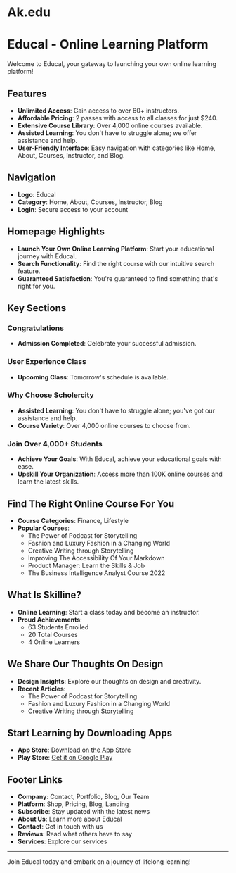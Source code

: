 # Ak.edu


# Educal - Online Learning Platform

Welcome to Educal, your gateway to launching your own online learning platform!

## Features

- **Unlimited Access**: Gain access to over 60+ instructors.
- **Affordable Pricing**: 2 passes with access to all classes for just $240.
- **Extensive Course Library**: Over 4,000 online courses available.
- **Assisted Learning**: You don't have to struggle alone; we offer assistance and help.
- **User-Friendly Interface**: Easy navigation with categories like Home, About, Courses, Instructor, and Blog.

## Navigation

- **Logo**: Educal
- **Category**: Home, About, Courses, Instructor, Blog
- **Login**: Secure access to your account

## Homepage Highlights

- **Launch Your Own Online Learning Platform**: Start your educational journey with Educal.
- **Search Functionality**: Find the right course with our intuitive search feature.
- **Guaranteed Satisfaction**: You're guaranteed to find something that's right for you.

## Key Sections

### Congratulations

- **Admission Completed**: Celebrate your successful admission.

### User Experience Class

- **Upcoming Class**: Tomorrow's schedule is available.

### Why Choose Scholercity

- **Assisted Learning**: You don't have to struggle alone; you've got our assistance and help.
- **Course Variety**: Over 4,000 online courses to choose from.

### Join Over 4,000+ Students

- **Achieve Your Goals**: With Educal, achieve your educational goals with ease.
- **Upskill Your Organization**: Access more than 100K online courses and learn the latest skills.

## Find The Right Online Course For You

- **Course Categories**: Finance, Lifestyle
- **Popular Courses**:
  - The Power of Podcast for Storytelling
  - Fashion and Luxury Fashion in a Changing World
  - Creative Writing through Storytelling
  - Improving The Accessibility Of Your Markdown
  - Product Manager: Learn the Skills & Job
  - The Business Intelligence Analyst Course 2022

## What Is Skilline?

- **Online Learning**: Start a class today and become an instructor.
- **Proud Achievements**:
  - 63 Students Enrolled
  - 20 Total Courses
  - 4 Online Learners

## We Share Our Thoughts On Design

- **Design Insights**: Explore our thoughts on design and creativity.
- **Recent Articles**:
  - The Power of Podcast for Storytelling
  - Fashion and Luxury Fashion in a Changing World
  - Creative Writing through Storytelling

## Start Learning by Downloading Apps

- **App Store**: [Download on the App Store](#)
- **Play Store**: [Get it on Google Play](#)

## Footer Links

- **Company**: Contact, Portfolio, Blog, Our Team
- **Platform**: Shop, Pricing, Blog, Landing
- **Subscribe**: Stay updated with the latest news
- **About Us**: Learn more about Educal
- **Contact**: Get in touch with us
- **Reviews**: Read what others have to say
- **Services**: Explore our services

---

Join Educal today and embark on a journey of lifelong learning!
